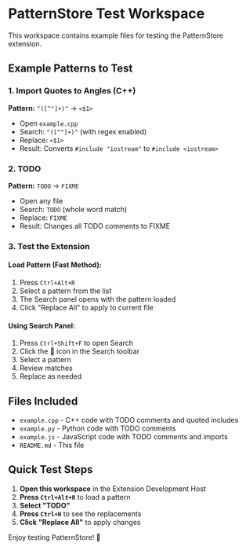 # PatternStore Test Workspace

This workspace contains example files for testing the PatternStore extension.

## Example Patterns to Test

### 1. Import Quotes to Angles (C++)
**Pattern:** `"([^"]+)"` → `<$1>`
- Open `example.cpp`
- Search: `"([^"]+)"` (with regex enabled)
- Replace: `<$1>`
- Result: Converts `#include "iostream"` to `#include <iostream>`

### 2. TODO
**Pattern:** `TODO` → `FIXME`
- Open any file
- Search: `TODO` (whole word match)
- Replace: `FIXME`
- Result: Changes all TODO comments to FIXME

### 3. Test the Extension

#### Load Pattern (Fast Method):
1. Press `Ctrl+Alt+R`
2. Select a pattern from the list
3. The Search panel opens with the pattern loaded
4. Click "Replace All" to apply to current file

#### Using Search Panel:
1. Press `Ctrl+Shift+F` to open Search
2. Click the 📂 icon in the Search toolbar
3. Select a pattern
4. Review matches
5. Replace as needed

## Files Included

- `example.cpp` - C++ code with TODO comments and quoted includes
- `example.py` - Python code with TODO comments
- `example.js` - JavaScript code with TODO comments and imports
- `README.md` - This file

## Quick Test Steps

1. **Open this workspace** in the Extension Development Host
2. **Press `Ctrl+Alt+R`** to load a pattern
3. **Select "TODO"**
4. **Press `Ctrl+H`** to see the replacements
5. **Click "Replace All"** to apply changes

Enjoy testing PatternStore! 🎉
